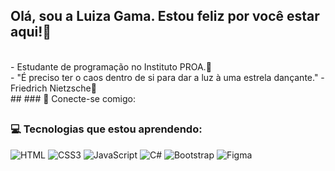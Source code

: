 ## Olá, sou a Luiza Gama. Estou feliz por você estar aqui!👋

  <br>
- Estudante de programação no Instituto PROA.💙
  <br>
- "É preciso ter o caos dentro de si para dar a luz à uma estrela dançante." - Friedrich Nietzsche🌟
  <br>
 ##
 ### 📧 Conecte-se comigo:

## 
  ### 💻  Tecnologias que estou aprendendo:

![HTML](https://img.shields.io/badge/HTML-000?style=for-the-badge&logo=html5&logoColor=30A3DC)
![CSS3](https://img.shields.io/badge/CSS-000?style=for-the-badge&logo=css3&logoColor=E94D5F)
![JavaScript](https://img.shields.io/badge/JavaScript-000?style=for-the-badge&logo=javascript&logoColor=30A3DC)
![C#](https://img.shields.io/badge/C%23-000?style=for-the-badge&logo=c-sharp&logoColor=823085)
![Bootstrap](https://img.shields.io/badge/-boostrap-black?style=for-the-badge&logo=bootstrap&labelColor=black)
![Figma](https://img.shields.io/badge/Figma-black?style=for-the-badge&logo=figma&logoColor=E94D5F)


